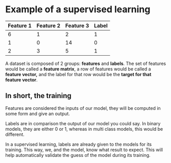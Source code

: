 # Example of a supervised learning

| Feature 1 | Feature 2 | Feature 3 | Label |
| --------- | --------- | --------- | ----- |
| 6 | 1 | 2 | 1 |
| 1 | 0 | 14 | 0 |
| 2 | 3 | 5 | 1 |

A dataset is composed of 2 groups: **features** and **labels**. The set of features would be called a **feature matrix**, a row of features would be called a **feature vector,** and the label for that row would be the **target for that feature vector**. 

## In short, the training

Features are considered the inputs of our model, they will be computed in some form and give an output.

Labels are in comparison the output of our model you could say. In binary models, they are either 0 or 1, whereas in multi class models, this would be different.

In a supervised learning, labels are already given to the models for its training. This way, we, and the model, know what result to expect. This will help automatically validate the guess of the model during its training.

